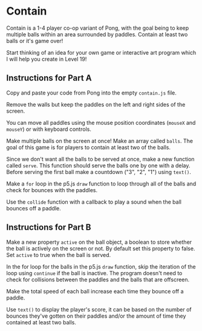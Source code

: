 # Contain

Contain is a 1-4 player co-op variant of Pong, with the goal being to keep multiple balls within an area surrounded by paddles. Contain at least two balls or it's game over!

Start thinking of an idea for your own game or interactive art program which I will help you create in Level 19!

## Instructions for Part A

Copy and paste your code from Pong into the empty `contain.js` file.

Remove the walls but keep the paddles on the left and right sides of the screen.

You can move all paddles using the mouse position coordinates (`mouseX` and `mouseY`) or with keyboard controls.

Make multiple balls on the screen at once! Make an array called `balls`. The goal of this game is for players to contain at least two of the balls.

Since we don't want all the balls to be served at once, make a new function called `serve`. This function should serve the balls one by one with a delay. Before serving the first ball make a countdown ("3", "2", "1") using `text()`.

Make a `for` loop in the p5.js `draw` function to loop through all of the balls and check for bounces with the paddles.

Use the `collide` function with a callback to play a sound when the ball bounces off a paddle.

## Instructions for Part B

Make a new property `active` on the ball object, a boolean to store whether the ball is actively on the screen or not. By default set this property to false. Set `active` to true when the ball is served.

In the for loop for the balls in the p5.js `draw` function, skip the iteration of the loop using `continue` if the ball is inactive. The program doesn't need to check for collisions between the paddles and the balls that are offscreen.

Make the total speed of each ball increase each time they bounce off a paddle.

Use `text()` to display the player's score, it can be based on the number of bounces they've gotten on their paddles and/or the amount of time they contained at least two balls.
